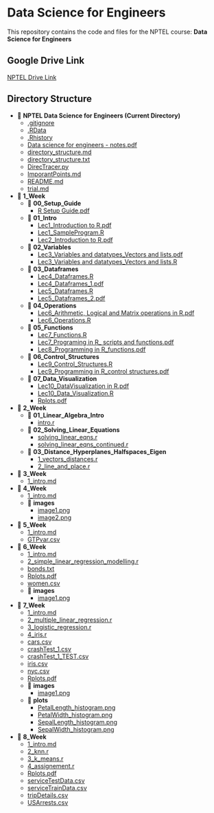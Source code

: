 # Data Science for Engineers

This repository contains the code and files for the NPTEL course: **Data Science for Engineers**

## Google Drive Link

[NPTEL Drive Link](https://docs.google.com/spreadsheets/d/1m8UxUcn1XuOrs6v4PU997dDH4Xq00Q286Tzhmxn9Uo8/edit#gid=0)

## Directory Structure

- 📂 **NPTEL Data Science for Engineers (Current Directory)**
  - [.gitignore](./.gitignore)
  - [.RData](./.RData)
  - [.Rhistory](./.Rhistory)
  - [Data science for engineers - notes.pdf](./Data%20science%20for%20engineers%20-%20notes.pdf)
  - [directory_structure.md](./directory_structure.md)
  - [directory_structure.txt](./directory_structure.txt)
  - [DirecTracer.py](./DirecTracer.py)
  - [ImporantPoints.md](./ImporantPoints.md)
  - [README.md](./README.md)
  - [trial.md](./trial.md)
- 📂 **1_Week**
  - 📂 **00_Setup_Guide**
    - [R Setup Guide.pdf](1_Week/00_Setup_Guide/R%20Setup%20Guide.pdf)
  - 📂 **01_Intro**
    - [Lec1_Introduction to R.pdf](1_Week/01_Intro/Lec1_Introduction%20to%20R.pdf)
    - [Lec1_SampleProgram.R](1_Week/01_Intro/Lec1_SampleProgram.R)
    - [Lec2_Introduction to R.pdf](1_Week/01_Intro/Lec2_Introduction%20to%20R.pdf)
  - 📂 **02_Variables**
    - [Lec3_Variables and datatypes_Vectors and lists.pdf](1_Week/02_Variables/Lec3_Variables%20and%20datatypes_Vectors%20and%20lists.pdf)
    - [Lec3_Variables and datatypes_Vectors and lists.R](1_Week/02_Variables/Lec3_Variables%20and%20datatypes_Vectors%20and%20lists.R)
  - 📂 **03_Dataframes**
    - [Lec4_Dataframes.R](1_Week/03_Dataframes/Lec4_Dataframes.R)
    - [Lec4_Dataframes_1.pdf](1_Week/03_Dataframes/Lec4_Dataframes_1.pdf)
    - [Lec5_Dataframes.R](1_Week/03_Dataframes/Lec5_Dataframes.R)
    - [Lec5_Dataframes_2.pdf](1_Week/03_Dataframes/Lec5_Dataframes_2.pdf)
  - 📂 **04_Operations**
    - [Lec6_Arithmetic, Logical and Matrix operations in R.pdf](1_Week/04_Operations/Lec6_Arithmetic%2C%20Logical%20and%20Matrix%20operations%20in%20R.pdf)
    - [Lec6_Operations.R](1_Week/04_Operations/Lec6_Operations.R)
  - 📂 **05_Functions**
    - [Lec7_Functions.R](1_Week/05_Functions/Lec7_Functions.R)
    - [Lec7_Programing in R_ scripts and functions.pdf](1_Week/05_Functions/Lec7_Programing%20in%20R_%20scripts%20and%20functions.pdf)
    - [Lec8_Programming in R_functions.pdf](1_Week/05_Functions/Lec8_Programming%20in%20R_functions.pdf)
  - 📂 **06_Control_Structures**
    - [Lec9_Control_Structures.R](1_Week/06_Control_Structures/Lec9_Control_Structures.R)
    - [Lec9_Programming in R_control structures.pdf](1_Week/06_Control_Structures/Lec9_Programming%20in%20R_control%20structures.pdf)
  - 📂 **07_Data_Visualization**
    - [Lec10_DataVisualization in R.pdf](1_Week/07_Data_Visualization/Lec10_DataVisualization%20in%20R.pdf)
    - [Lec10_Data_Visualization.R](1_Week/07_Data_Visualization/Lec10_Data_Visualization.R)
    - [Rplots.pdf](1_Week/07_Data_Visualization/Rplots.pdf)
- 📂 **2_Week**
  - 📂 **01_Linear_Algebra_Intro**
    - [intro.r](2_Week/01_Linear_Algebra_Intro/intro.r)
  - 📂 **02_Solving_Linear_Equations**
    - [solving_linear_eqns.r](2_Week/02_Solving_Linear_Equations/solving_linear_eqns.r)
    - [solving_linear_eqns_continued.r](2_Week/02_Solving_Linear_Equations/solving_linear_eqns_continued.r)
  - 📂 **03_Distance_Hyperplanes_Halfspaces_Eigen**
    - [1_vectors_distances.r](2_Week/03_Distance_Hyperplanes_Halfspaces_Eigen/1_vectors_distances.r)
    - [2_line_and_place.r](2_Week/03_Distance_Hyperplanes_Halfspaces_Eigen/2_line_and_place.r)
- 📂 **3_Week**
  - [1_intro.md](3_Week/1_intro.md)
- 📂 **4_Week**
  - [1_intro.md](4_Week/1_intro.md)
  - 📂 **images**
    - [image1.png](4_Week/images/image1.png)
    - [image2.png](4_Week/images/image2.png)
- 📂 **5_Week**
  - [1_intro.md](5_Week/1_intro.md)
  - [GTPvar.csv](5_Week/GTPvar.csv)
- 📂 **6_Week**
  - [1_intro.md](6_Week/1_intro.md)
  - [2_simple_linear_regression_modelling.r](6_Week/2_simple_linear_regression_modelling.r)
  - [bonds.txt](6_Week/bonds.txt)
  - [Rplots.pdf](6_Week/Rplots.pdf)
  - [women.csv](6_Week/women.csv)
  - 📂 **images**
    - [image1.png](6_Week/images/image1.png)
- 📂 **7_Week**
  - [1_intro.md](7_Week/1_intro.md)
  - [2_multiple_linear_regression.r](7_Week/2_multiple_linear_regression.r)
  - [3_logistic_regression.r](7_Week/3_logistic_regression.r)
  - [4_iris.r](7_Week/4_iris.r)
  - [cars.csv](7_Week/cars.csv)
  - [crashTest_1.csv](7_Week/crashTest_1.csv)
  - [crashTest_1_TEST.csv](7_Week/crashTest_1_TEST.csv)
  - [iris.csv](7_Week/iris.csv)
  - [nyc.csv](7_Week/nyc.csv)
  - [Rplots.pdf](7_Week/Rplots.pdf)
  - 📂 **images**
    - [image1.png](7_Week/images/image1.png)
  - 📂 **plots**
    - [PetalLength_histogram.png](7_Week/plots/PetalLength_histogram.png)
    - [PetalWidth_histogram.png](7_Week/plots/PetalWidth_histogram.png)
    - [SepalLength_histogram.png](7_Week/plots/SepalLength_histogram.png)
    - [SepalWidth_histogram.png](7_Week/plots/SepalWidth_histogram.png)
- 📂 **8_Week**
  - [1_intro.md](8_Week/1_intro.md)
  - [2_knn.r](8_Week/2_knn.r)
  - [3_k_means.r](8_Week/3_k_means.r)
  - [4_assignement.r](8_Week/4_assignement.r)
  - [Rplots.pdf](8_Week/Rplots.pdf)
  - [serviceTestData.csv](8_Week/serviceTestData.csv)
  - [serviceTrainData.csv](8_Week/serviceTrainData.csv)
  - [tripDetails.csv](8_Week/tripDetails.csv)
  - [USArrests.csv](8_Week/USArrests.csv)
